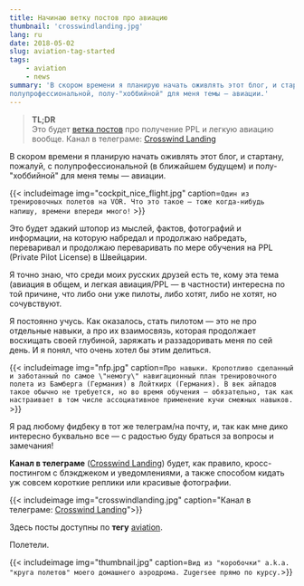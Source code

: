 ```yaml
---
title: Начинаю ветку постов про авиацию
thumbnail: 'crosswindlanding.jpg'
lang: ru
date: 2018-05-02
slug: aviation-tag-started
tags:
    - aviation
    - news
summary: 'В скором времени я планирую начать оживлять этот блог, и стартану, пожалуй, с
полупрофессиональной, полу-"хоббийной" для меня темы — авиации.'
---
```


> **TL;DR** \
> Это будет [ветка постов](/tag/aviation) про получение PPL и легкую авиацию вообще. Канал в телеграме: [Crosswind Landing](https://t.me/crosswindlanding)

В скором времени я планирую начать оживлять этот блог, и стартану, пожалуй, с
полупрофессиональной (в ближайшем будущем) и полу-"хоббийной" для меня темы — авиации.

{{< includeimage img="cockpit_nice_flight.jpg"
caption=`Один из тренировочных полетов на VOR. Что это такое — тоже когда-нибудь напишу, времени впереди много!` >}}

Это будет эдакий штопор из мыслей, фактов, фотографий и информации, на которую набредал и продолжаю набредать, переваривал и продолжаю переваривать по мере обучения на PPL (Private Pilot License) в Швейцарии.

Я точно знаю, что среди моих русских друзей есть те, кому эта тема (авиация в общем, и легкая авиация/PPL — в частности) интересна по той причине, что либо они уже пилоты, либо хотят, либо не хотят, но сочувствуют.

Я постоянно учусь. Как оказалось, стать пилотом — это не про отдельные навыки, а про их взаимосвязь, которая продолжает восхищать своей глубиной, заряжать и раззадоривать меня по сей день. И я понял, что очень хотел бы этим делиться.

{{< includeimage img="nfp.jpg" caption=`Про навыки. Кропотливо сделанный и заботанный по самое \"немогу\" навигационный план тренировочного полета из Бамберга (Германия) в Лойткирх (Германия). В век айпадов такое обычно не требуется, но во время обучения — обязательно, так как настраивает в том числе ассоциативное применение кучи смежных навыков.` >}}

Я рад любому фидбеку в тот же телеграм/на почту, и, так как мне дико интересно буквально все — с радостью буду браться за вопросы и замечания!

**Канал в телеграме** ([Crosswind Landing](https://t.me/crosswindlanding)) будет, как правило, кросс-постингом с блэкджеком и уведомлениями, а также способом кидать уж совсем короткие реплики или красивые фотографии.

{{< includeimage img="crosswindlanding.jpg"
caption="Канал в телеграме: [Crosswind Landing](https://t.me/crosswindlanding)">}}

Здесь посты доступны по **тегу** [aviation](/tag/aviation).

Полетели.

{{< includeimage img="thumbnail.jpg" caption=`Вид из "коробочки" a.k.a. "круга полетов" моего домашнего аэродрома. Zugersee прямо по курсу.`>}}
